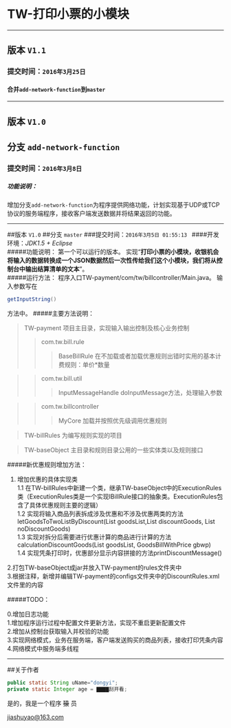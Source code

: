# TW-打印小票的小模块
---
## 版本 `V1.1`
### 提交时间：`2016年3月25日`

#### 合并`add-network-function`到`master`

---
## 版本 `V1.0` 
## 分支 `add-network-function`

### 提交时间：`2016年3月8日`

##### 功能说明：

增加分支`add-network-function`为程序提供网络功能，计划实现基于UDP或TCP协议的服务端程序，接收客户端发送数据并将结果返回的功能。

---
##版本 `V1.0`
##分支 `master`
###提交时间：`2016年3月5日 01:55:13 `
####开发环境：<i>JDK1.5 + Eclipse</i><br/>
#####功能说明：
第一个可以运行的版本。 实现“<b>打印小票的小模块，收银机会将输入的数据转换成一个JSON数据然后一次性传给我们这个小模块，我们将从控制台中输出结算清单的文本</b>”。<br/>
#####运行方法：
程序入口TW-payment/com/tw/billcontroller/Main.java。 输入参数写在
```java
getInputString()
```
方法中。
#####主要方法说明：
>TW-payment 项目主目录，实现输入输出控制及核心业务控制
>>com.tw.bill.rule
>>>BaseBillRule 在不加载或者加载优惠规则出错时实用的基本计费规则：单价*数量

>>com.tw.bill.util
>>>InputMessageHandle doInputMessage方法，处理输入参数

>>com.tw.billcontroller
>>>MyCore 加载并按照优先级调用优惠规则

>TW-billRules   为编写规则实现的项目

>TW-baseObject  主目录和规则目录公用的一些实体类以及规则接口

#####新优惠规则增加方法：
1. 增加优惠的具体实现类<br/>
1.1 在TW-billRules中新建一个类，继承TW-baseObject中的ExecutionRules类（ExecutionRules类是一个实现IBillRule接口的抽象类。ExecutionRules包含了具体优惠规则主要的逻辑） <br/>
1.2 实现将输入商品列表拆成涉及优惠和不涉及优惠两类的方法letGoodsToTwoListByDiscount(List goodsList,List discountGoods, List noDiscountGoods)<br/>
1.3 实现对拆分后需要进行优惠计算的商品进行计算的方法calculationDiscountGoods(List goodsList, GoodsBillWithPrice gbwp) <br/>
1.4 实现凭条打印时，优惠部分显示内容拼接的方法printDiscountMessage()<br/>

2.打包TW-baseObject成jar并放入TW-payment的rules文件夹中<br/>
3.根据注释，新增并编辑TW-payment的configs文件夹中的DiscountRules.xml文件里的内容


#####TODO： 

0.增加日志功能<br/>
1.增加程序运行过程中配置文件更新方法，实现不重启更新配置文件<br/>
2.增加从控制台获取输入并校验的功能<br/>
3.实现网络模式，业务在服务端，客户端发送购买的商品列表，接收打印凭条内容<br/>
4.网络模式中服务端多线程<br/>

---

##关于作者
```java
public static String uName="dongyi";
private static Integer age = ▇▇▇▇刮开看;
```
是的，我是一个程序
~~猿~~
员<br/>

<jiashuyao@163.com>

